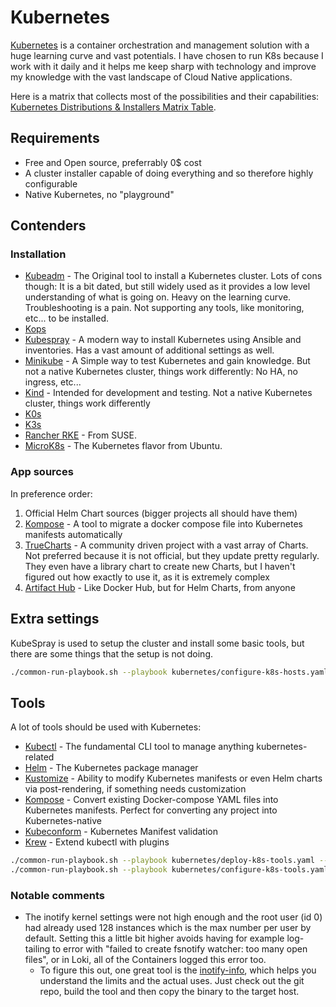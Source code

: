 # Kubernetes

[Kubernetes](https://kubernetes.io/) is a container orchestration and management solution with a huge learning curve and vast potentials. I have chosen to run K8s because I work with it daily and it helps me keep sharp with technology and improve my knowledge with the vast landscape of Cloud Native applications.

Here is a matrix that collects most of the possibilities and their capabilities: [Kubernetes Distributions & Installers Matrix Table](https://nubenetes.com/matrix-table/#).

## Requirements

- Free and Open source, preferrably 0$ cost
- A cluster installer capable of doing everything and so therefore highly configurable
- Native Kubernetes, no "playground"

## Contenders

### Installation

- [Kubeadm](https://kubernetes.io/docs/reference/setup-tools/kubeadm/) - The Original tool to install a Kubernetes cluster. Lots of cons though: It is a bit dated, but still widely used as it provides a low level understanding of what is going on. Heavy on the learning curve. Troubleshooting is a pain. Not supporting any tools, like monitoring, etc... to be installed.
- [Kops](https://kops.sigs.k8s.io/)
- [Kubespray](https://github.com/kubernetes-sigs/kubespray) - A modern way to install Kubernetes using Ansible and inventories. Has a vast amount of additional settings as well.
- [Minikube](https://minikube.sigs.k8s.io/docs/) - A Simple way to test Kubernetes and gain knowledge. But not a native Kubernetes cluster, things work differently: No HA, no ingress, etc...
- [Kind](https://kind.sigs.k8s.io/) - Intended for development and testing. Not a native Kubernetes cluster, things work differently
- [K0s](https://k0sproject.io/)
- [K3s](https://k3s.io/)
- [Rancher RKE](https://www.rancher.com/index.php/products/rke) - From SUSE.
- [MicroK8s](https://microk8s.io/) - The Kubernetes flavor from Ubuntu.

### App sources

In preference order:

1. Official Helm Chart sources (bigger projects all should have them)
2. [Kompose](https://kompose.io/) - A tool to migrate a docker compose file into Kubernetes manifests automatically
3. [TrueCharts](https://truecharts.org/) - A community driven project with a vast array of Charts. Not preferred because it is not official, but they update pretty regularly. They even have a library chart to create new Charts, but I haven't figured out how exactly to use it, as it is extremely complex
4. [Artifact Hub](https://artifacthub.io/) - Like Docker Hub, but for Helm Charts, from anyone

## Extra settings

KubeSpray is used to setup the cluster and install some basic tools, but there are some things that the setup is not doing.

```bash
./common-run-playbook.sh --playbook kubernetes/configure-k8s-hosts.yaml --no-check
```

## Tools

A lot of tools should be used with Kubernetes:

- [Kubectl](https://kubernetes.io/docs/reference/kubectl/) - The fundamental CLI tool to manage anything kubernetes-related
- [Helm](https://helm.sh/) - The Kubernetes package manager
- [Kustomize](https://github.com/kubernetes-sigs/kustomize) - Ability to modify Kubernetes manifests or even Helm charts via post-rendering, if something needs customization
- [Kompose](https://kompose.io/) - Convert existing Docker-compose YAML files into Kubernetes manifests. Perfect for converting any project into Kubernetes-native
- [Kubeconform](https://github.com/yannh/kubeconform) - Kubernetes Manifest validation
- [Krew](https://github.com/kubernetes-sigs/krew) - Extend kubectl with plugins

```bash
./common-run-playbook.sh --playbook kubernetes/deploy-k8s-tools.yaml --no-check
./common-run-playbook.sh --playbook kubernetes/configure-k8s-tools.yaml --no-check
```

### Notable comments

- The inotify kernel settings were not high enough and the root user (id 0) had already used 128 instances which is the max number per user by default. Setting this a little bit higher avoids having for example log-tailing to error with "failed to create fsnotify watcher: too many open files", or in Loki, all of the Containers logged this error too.
  - To figure this out, one great tool is the [inotify-info](https://github.com/mikesart/inotify-info), which helps you understand the limits and the actual uses. Just check out the git repo, build the tool and then copy the binary to the target host.

